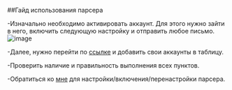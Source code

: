 ##Гайд использования парсера

-Изначально необходимо активировать аккаунт. Для этого нужно зайти в него, включить следующую настройку и отправить любое письмо.
![image](https://sun9-60.userapi.com/impg/GPFivxrnQ-Dchs7yy6hJ5wAJJn1OuTlj3Pq7_A/4Tl6-eFqi_I.jpg?size=2560x864&quality=96&sign=aa3a2d5c067ca565bb45ea5b0e311b9e&type=album)

-Далее, нужно перейти по [ссылке](https://docs.google.com/spreadsheets/d/1Yg5Ns-r3B83WAhkfh96Gnidjw-NVeWJ3ZJwDks8sdZs/edit#gid=0)  и добавить свои аккаунты в таблицу. 

-Проверить наличие и правильность выполнения всех пунктов.

-Обратиться ко [мне](https://t.me/chaosgaiko) для настройки/включения/перенастройки парсера.
